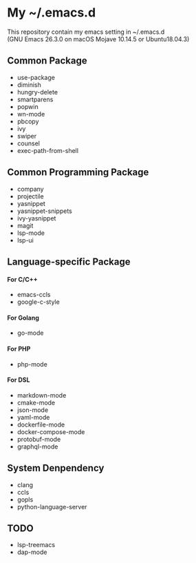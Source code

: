 My ~/.emacs.d
====
This repository contain my emacs setting in ~/.emacs.d
<br>(GNU Emacs 26.3.0 on macOS Mojave 10.14.5 or Ubuntu18.04.3)

## Common Package
- use-package
- diminish
- hungry-delete
- smartparens
- popwin
- wn-mode
- pbcopy
- ivy
- swiper
- counsel
- exec-path-from-shell

## Common Programming Package
- company
- projectile
- yasnippet
- yasnippet-snippets
- ivy-yasnippet
- magit
- lsp-mode
- lsp-ui

## Language-specific Package

#### For C/C++
- emacs-ccls
- google-c-style

#### For Golang
- go-mode

#### For PHP
- php-mode

#### For DSL
- markdown-mode
- cmake-mode
- json-mode
- yaml-mode
- dockerfile-mode
- docker-compose-mode
- protobuf-mode
- graphql-mode

## System Denpendency
- clang
- ccls
- gopls
- python-language-server

## TODO
- lsp-treemacs
- dap-mode
